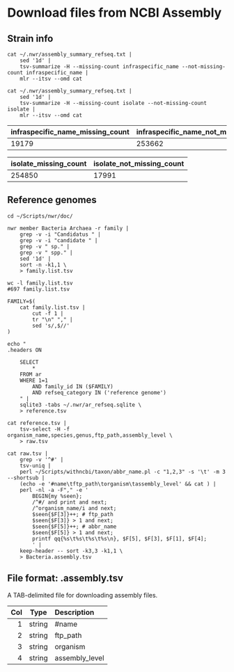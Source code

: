# Download files from NCBI Assembly

## Strain info

```shell
cat ~/.nwr/assembly_summary_refseq.txt |
    sed '1d' |
    tsv-summarize -H --missing-count infraspecific_name --not-missing-count infraspecific_name |
    mlr --itsv --omd cat

cat ~/.nwr/assembly_summary_refseq.txt |
    sed '1d' |
    tsv-summarize -H --missing-count isolate --not-missing-count isolate |
    mlr --itsv --omd cat

```

| infraspecific_name_missing_count | infraspecific_name_not_missing_count |
|----------------------------------|--------------------------------------|
| 19179                            | 253662                               |

| isolate_missing_count | isolate_not_missing_count |
|-----------------------|---------------------------|
| 254850                | 17991                     |

## Reference genomes

```shell
cd ~/Scripts/nwr/doc/

nwr member Bacteria Archaea -r family |
    grep -v -i "Candidatus " |
    grep -v -i "candidate " |
    grep -v " sp." |
    grep -v " spp." |
    sed '1d' |
    sort -n -k1,1 \
    > family.list.tsv

wc -l family.list.tsv
#697 family.list.tsv

FAMILY=$(
    cat family.list.tsv |
        cut -f 1 |
        tr "\n" "," |
        sed 's/,$//'
)

echo "
.headers ON

    SELECT
        *
    FROM ar
    WHERE 1=1
        AND family_id IN ($FAMILY)
        AND refseq_category IN ('reference genome')
    " |
    sqlite3 -tabs ~/.nwr/ar_refseq.sqlite \
    > reference.tsv

cat reference.tsv |
    tsv-select -H -f organism_name,species,genus,ftp_path,assembly_level \
    > raw.tsv

cat raw.tsv |
    grep -v '^#' |
    tsv-uniq |
    perl ~/Scripts/withncbi/taxon/abbr_name.pl -c "1,2,3" -s '\t' -m 3 --shortsub |
    (echo -e '#name\tftp_path\torganism\tassembly_level' && cat ) |
    perl -nl -a -F"," -e '
        BEGIN{my %seen};
        /^#/ and print and next;
        /^organism_name/i and next;
        $seen{$F[3]}++; # ftp_path
        $seen{$F[3]} > 1 and next;
        $seen{$F[5]}++; # abbr_name
        $seen{$F[5]} > 1 and next;
        printf qq{%s\t%s\t%s\t%s\n}, $F[5], $F[3], $F[1], $F[4];
        ' |
    keep-header -- sort -k3,3 -k1,1 \
    > Bacteria.assembly.tsv

```

## File format: .assembly.tsv

A TAB-delimited file for downloading assembly files.

| Col |  Type  | Description    |
|----:|:------:|:---------------|
|   1 | string | #name          |
|   2 | string | ftp_path       |
|   3 | string | organism       |
|   4 | string | assembly_level |

